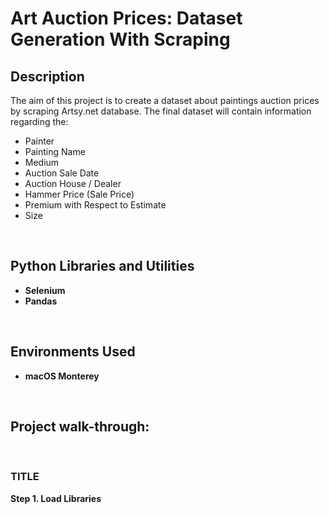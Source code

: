 <h1> Art Auction Prices: Dataset Generation With Scraping</h1>

<p align="center">

<h2>Description</h2>

The aim of this project is to create a dataset about paintings auction prices by scraping Artsy.net database. The final dataset will contain information regarding the:
+ Painter
+ Painting Name
+ Medium
+ Auction Sale Date
+ Auction House / Dealer
+ Hammer Price (Sale Price)
+ Premium with Respect to Estimate
+ Size

<br />

<h2>Python Libraries and Utilities</h2>

 - <b>Selenium</b>
 - <b>Pandas</b>
 
 
<br />

<h2>Environments Used </h2>

- <b>macOS Monterey</b>

<br />

<h2>Project walk-through:</h2>

<br />
 
<h3> TITLE </h3>

**Step 1. Load Libraries** <br/>

```r
```

<br />

</p>

<!--
 ```diff
- text in red
+ text in green
! text in orange
# text in gray
@@ text in purple (and bold)@@
```
--!>
